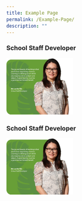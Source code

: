 ```yaml
---
title: Example Page
permalink: /Example-Page/
description: ""
---
```

### School Staff Developer

<img src="/images/ms%20lee%20kai%20sin%20with%20quotes.png" 
     style="width:35%">
		 
### School Staff Developer

<img src="/images/ms%20lee%20kai%20sin%20with%20quotes.png" 
     style="width:35%">